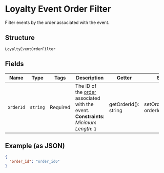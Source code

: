 
# Loyalty Event Order Filter

Filter events by the order associated with the event.

## Structure

`LoyaltyEventOrderFilter`

## Fields

| Name | Type | Tags | Description | Getter | Setter |
|  --- | --- | --- | --- | --- | --- |
| `orderId` | `string` | Required | The ID of the [order](../../doc/models/order.md) associated with the event.<br>**Constraints**: *Minimum Length*: `1` | getOrderId(): string | setOrderId(string orderId): void |

## Example (as JSON)

```json
{
  "order_id": "order_id6"
}
```

